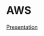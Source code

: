 # AWS

[Presentation](https://docs.google.com/presentation/d/1z8iCWnU3hinpro17onHq9_mqUNXk6tdzGZk9jM8aAcU/edit?usp=sharing)
